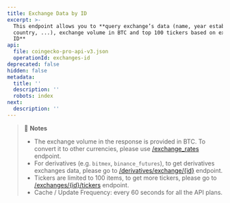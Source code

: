 ```yaml
---
title: Exchange Data by ID
excerpt: >-
  This endpoint allows you to **query exchange’s data (name, year established,
  country, ...), exchange volume in BTC and top 100 tickers based on exchange’s
  ID**
api:
  file: coingecko-pro-api-v3.json
  operationId: exchanges-id
deprecated: false
hidden: false
metadata:
  title: ''
  description: ''
  robots: index
next:
  description: ''
---
```

> 📘 **Notes**
> 
> - The exchange volume in the response is provided in BTC. To convert it to other currencies, please use [/exchange_rates](/reference/exchange-rates) endpoint.
> - For derivatives (e.g. `bitmex`, `binance_futures`), to get derivatives exchanges data, please go to [/derivatives/exchange/{id}](/reference/derivatives-exchanges-id) endpoint.
> - Tickers are limited to 100 items, to get more tickers, please go to [/exchanges/{id}/tickers](/reference/exchanges-id-tickers) endpoint.
> - Cache / Update Frequency: every 60 seconds for all the API plans.